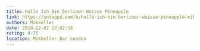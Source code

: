 ```yaml
---
title: Hallo Ich Bin Berliner Weisse Pineapple
link: https://untappd.com/b/hallo-ich-bin-berliner-weisse-pineapple-mikkeller/2247443
authors: Mikkeller
date: 2018-12-02 22:02:18
rating: 4.75
location: Mikkeller Bar London
---
```

